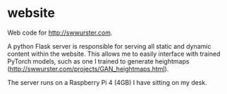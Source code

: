 # website
Web code for http://swwurster.com.

A python Flask server is responsible for serving all static and dynamic content within the website. This allows me to easily interface with trained PyTorch models, such as one I trained to generate heightmaps (http://swwurster.com/projects/GAN_heightmaps.html).

The server runs on a Raspberry Pi 4 (4GB) I have sitting on my desk.
